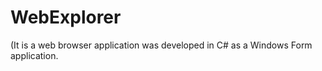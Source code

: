 WebExplorer
===========

(It is a web browser application was developed in C# as a Windows Form application.
